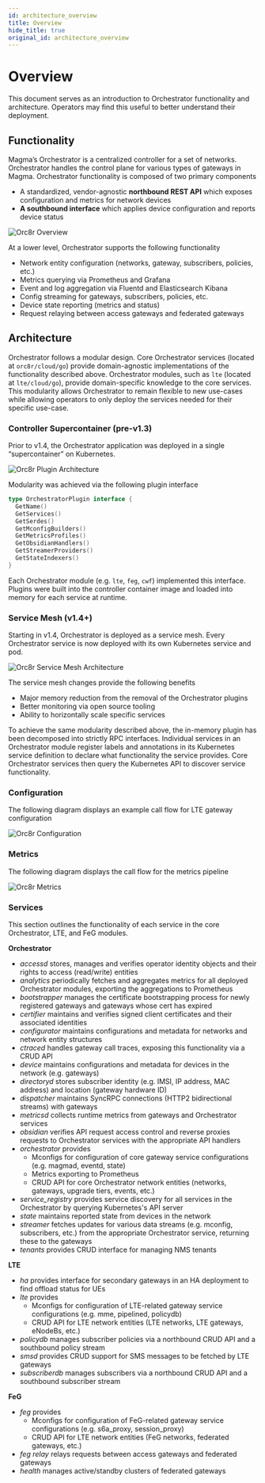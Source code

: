 ```yaml
---
id: architecture_overview
title: Overview
hide_title: true
original_id: architecture_overview
---
```


# Overview

This document serves as an introduction to Orchestrator functionality and
architecture. Operators may find this useful to better understand their
deployment.

## Functionality

Magma’s Orchestrator is a centralized controller for a set of networks.
Orchestrator handles the control plane for various types of gateways in Magma.
Orchestrator functionality is composed of two primary components

- A standardized, vendor-agnostic **northbound REST API** which exposes
configuration and metrics for network devices
- **A southbound interface** which applies device configuration and reports
device status

![Orc8r Overview](assets/orc8r/orc8r_overview.png)

At a lower level, Orchestrator supports the following functionality

- Network entity configuration (networks, gateway, subscribers, policies, etc.)
- Metrics querying via Prometheus and Grafana
- Event and log aggregation via Fluentd and Elasticsearch Kibana
- Config streaming for gateways, subscribers, policies, etc.
- Device state reporting (metrics and status)
- Request relaying between access gateways and federated gateways

## Architecture

Orchestrator follows a modular design. Core Orchestrator services
(located at `orc8r/cloud/go`) provide domain-agnostic implementations of
the functionality described above. Orchestrator modules, such as `lte`
(located at `lte/cloud/go`), provide domain-specific knowledge to the
core services. This modularity allows Orchestrator to remain flexible to new
use-cases while allowing operators to only deploy the services needed for their
specific use-case.

### Controller Supercontainer (pre-v1.3)

Prior to v1.4, the Orchestrator application was deployed in a single
“supercontainer” on Kubernetes.

![Orc8r Plugin Architecture](assets/orc8r/orc8r_plugin.png)

Modularity was achieved via the following plugin interface

```go
type OrchestratorPlugin interface {
  GetName()
  GetServices()
  GetSerdes()
  GetMconfigBuilders()
  GetMetricsProfiles()
  GetObsidianHandlers()
  GetStreamerProviders()
  GetStateIndexers()
}
```

Each Orchestrator module (e.g. `lte`, `feg`, `cwf`) implemented this interface.
Plugins were built into the controller container image and loaded into memory for
each service at runtime.

### Service Mesh (v1.4+)

Starting in v1.4, Orchestrator is deployed as a service mesh. Every
Orchestrator service is now deployed with its own Kubernetes service and pod.

![Orc8r Service Mesh Architecture](assets/orc8r/orc8r_service_mesh.png)

The service mesh changes provide the following benefits

- Major memory reduction from the removal of the Orchestrator plugins
- Better monitoring via open source tooling
- Ability to horizontally scale specific services

To achieve the same modularity described above, the in-memory plugin has been
decomposed into strictly RPC interfaces. Individual services in an Orchestrator
module register labels and annotations in its Kubernetes service definition to
declare what functionality the service provides. Core Orchestrator services
then query the Kubernetes API to discover service functionality.

### Configuration

The following diagram displays an example call flow for LTE gateway
configuration

![Orc8r Configuration](assets/orc8r/orc8r_configuration.png)

### Metrics

The following diagram displays the call flow for the metrics pipeline

![Orc8r Metrics](assets/orc8r/orc8r_metrics.png)

### Services

This section outlines the functionality of each service in the core
Orchestrator, LTE, and FeG modules.

**Orchestrator**

- *accessd* stores, manages and verifies operator identity objects and their
rights to access (read/write) entities
- *analytics* periodically fetches and aggregates metrics for all deployed
Orchestrator modules, exporting the aggregations to Prometheus
- *bootstrapper* manages the certificate bootstrapping process for newly
registered gateways and gateways whose cert has expired
- *certifier* maintains and verifies signed client certificates and their
associated identities
- *configurator* maintains configurations and metadata for networks and
network entity structures
- *ctraced* handles gateway call traces, exposing this functionality via a
CRUD API
- *device* maintains configurations and metadata for devices in the network
(e.g. gateways)
- *directoryd* stores subscriber identity (e.g. IMSI, IP address,
MAC address) and location (gateway hardware ID)
- *dispatcher* maintains SyncRPC connections (HTTP2 bidirectional streams)
with gateways
- *metricsd* collects runtime metrics from gateways and Orchestrator
services
- *obsidian* verifies API request access control and reverse proxies
requests to Orchestrator services with the appropriate API handlers
- *orchestrator* provides
    - Mconfigs for configuration of core gateway service configurations
     (e.g. magmad, eventd, state)
    - Metrics exporting to Prometheus
    - CRUD API for core Orchestrator network entities (networks, gateways,
    upgrade tiers, events, etc.)
- *service_registry* provides service discovery for all services in the
Orchestrator by querying Kubernetes's API server
- *state* maintains reported state from devices in the network
- *streamer* fetches updates for various data streams (e.g. mconfig,
subscribers, etc.) from the appropriate Orchestrator service, returning these
to the gateways
- *tenants* provides CRUD interface for managing NMS tenants

**LTE**

- *ha* provides interface for secondary gateways in an HA deployment to find
offload status for UEs
- *lte* provides
    - Mconfigs for configuration of LTE-related gateway service configurations
      (e.g. mme, pipelined, policydb)
    - CRUD API for LTE network entities (LTE networks, LTE gateways, eNodeBs, etc.)
- *policydb* manages subscriber policies via a northbound CRUD API and
a southbound policy stream
- *smsd* provides CRUD support for SMS messages to be fetched by LTE gateways
- *subscriberdb* manages subscribers via a northbound CRUD API and
a southbound subscriber stream

**FeG**

- *feg* provides
    - Mconfigs for configuration of FeG-related gateway service configurations
      (e.g. s6a_proxy, session_proxy)
    - CRUD API for LTE network entities (FeG networks, federated gateways, etc.)
- *feg relay* relays requests between access gateways and federated gateways
- *health* manages active/standby clusters of federated gateways
